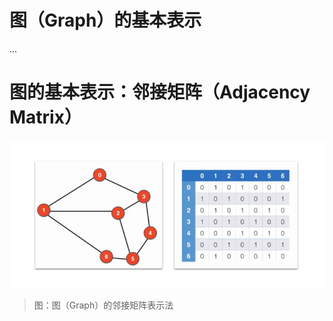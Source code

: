 # 图（Graph）的基本表示

...

# 图的基本表示：邻接矩阵（Adjacency Matrix）


![1-AdjacencyMatrix][1-AdjacencyMatrix]

> 图：图（Graph）的邻接矩阵表示法



[1-AdjacencyMatrix]: ../../images/DataStructuresAndAlgorithms-GraphRepresentations-1-AdjacencyMatrix.png

<!-- EOF -->